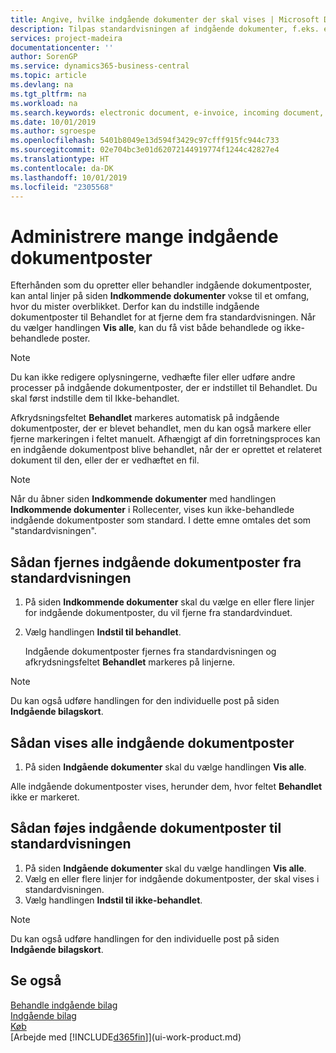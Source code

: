```yaml
---
title: Angive, hvilke indgående dokumenter der skal vises | Microsoft Docs
description: Tilpas standardvisningen af indgående dokumenter, f.eks. e-fakturaer, for at forbedre din oversigt over behandlede og ikke-behandlede poster.
services: project-madeira
documentationcenter: ''
author: SorenGP
ms.service: dynamics365-business-central
ms.topic: article
ms.devlang: na
ms.tgt_pltfrm: na
ms.workload: na
ms.search.keywords: electronic document, e-invoice, incoming document, OCR, ecommerce, document exchange, import invoice
ms.date: 10/01/2019
ms.author: sgroespe
ms.openlocfilehash: 5401b8049e13d594f3429c97cfff915fc944c733
ms.sourcegitcommit: 02e704bc3e01d62072144919774f1244c42827e4
ms.translationtype: HT
ms.contentlocale: da-DK
ms.lasthandoff: 10/01/2019
ms.locfileid: "2305568"
---
```

# <a name="manage-many-incoming-document-records"></a>Administrere mange indgående dokumentposter
Efterhånden som du opretter eller behandler indgående dokumentposter, kan antal linjer på siden **Indkommende dokumenter** vokse til et omfang, hvor du mister overblikket. Derfor kan du indstille indgående dokumentposter til Behandlet for at fjerne dem fra standardvisningen. Når du vælger handlingen **Vis alle**, kan du få vist både behandlede og ikke-behandlede poster.

> [!NOTE]  
>   Du kan ikke redigere oplysningerne, vedhæfte filer eller udføre andre processer på indgående dokumentposter, der er indstillet til Behandlet. Du skal først indstille dem til Ikke-behandlet.

Afkrydsningsfeltet **Behandlet** markeres automatisk på indgående dokumentposter, der er blevet behandlet, men du kan også markere eller fjerne markeringen i feltet manuelt. Afhængigt af din forretningsproces kan en indgående dokumentpost blive behandlet, når der er oprettet et relateret dokument til den, eller der er vedhæftet en fil.

> [!NOTE]  
>   Når du åbner siden **Indkommende dokumenter** med handlingen **Indkommende dokumenter** i Rollecenter, vises kun ikke-behandlede indgående dokumentposter som standard. I dette emne omtales det som "standardvisningen".

## <a name="to-remove-incoming-document-records-from-the-default-view"></a>Sådan fjernes indgående dokumentposter fra standardvisningen
1. På siden **Indkommende dokumenter** skal du vælge en eller flere linjer for indgående dokumentposter, du vil fjerne fra standardvinduet.
2. Vælg handlingen **Indstil til behandlet**.

    Indgående dokumentposter fjernes fra standardvisningen og afkrydsningsfeltet **Behandlet** markeres på linjerne.

> [!NOTE]  
>   Du kan også udføre handlingen for den individuelle post på siden **Indgående bilagskort**.

## <a name="to-view-all-incoming-document-records"></a>Sådan vises alle indgående dokumentposter
1. På siden **Indgående dokumenter** skal du vælge handlingen **Vis alle**.

Alle indgående dokumentposter vises, herunder dem, hvor feltet **Behandlet** ikke er markeret.

## <a name="to-add-incoming-document-records-to-the-default-view"></a>Sådan føjes indgående dokumentposter til standardvisningen
1. På siden **Indgående dokumenter** skal du vælge handlingen **Vis alle**.
2. Vælg en eller flere linjer for indgående dokumentposter, der skal vises i standardvisningen.
3. Vælg handlingen **Indstil til ikke-behandlet**.  

> [!NOTE]  
>   Du kan også udføre handlingen for den individuelle post på siden **Indgående bilagskort**.

## <a name="see-also"></a>Se også
[Behandle indgående bilag](across-process-income-documents.md)  
[Indgående bilag](across-income-documents.md)  
[Køb](purchasing-manage-purchasing.md)  
[Arbejde med [!INCLUDE[d365fin](includes/d365fin_md.md)]](ui-work-product.md)

